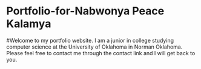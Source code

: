 # Portfolio-for-Nabwonya Peace Kalamya
  #Welcome to my portfolio website. I am a junior in college studying computer science at the University of Oklahoma in Norman Oklahoma. Please feel free to contact me through the contact link and I will get back to you.
